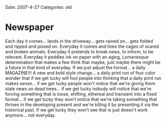 Date: 2007-4-27
Categories: old

# Newspaper

Each day it comes... lands in the driveway... gets rained on... gets folded and ripped and pissed on.  Everyday it comes and lines the cages of scared and broken animals.  Everyday it pretends to break news, to inform, to be relevant.  Everyday it peddles ink on paper with an aging, Lomanesque determination that makes a few think that maybe, just maybe there might be a future in that kind of everyday.  If we just adjust the format... a daily MAGAZINE!!! A new and bold style change... a daily print run of four color wonder that if we get lucky will fool people into thinking that a daily print run makes sense... if we get lucky people won't notice that we're giving them stale news on dead trees... if we get lucky nobody will notice that we're forcing something that is loose, shifting, ethereal and transient into a fixed format... if we get lucky they won't notice that we're taking something that thrives in the developing present and we're killing it by presenting it via the historical past.  If we get lucky they won't see that is just doesn't work anymore... not everyday.
